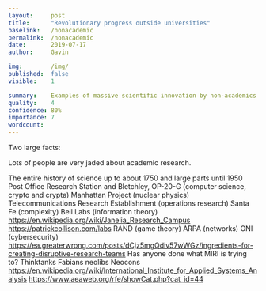 ```yaml
---
layout:     post
title:      "Revolutionary progress outside universities"
baselink:   /nonacademic
permalink:  /nonacademic
date:       2019-07-17
author:     Gavin

img:        /img/
published:  false
visible:    1

summary:    Examples of massive scientific innovation by non-academics.
quality:    4
confidence: 80%
importance: 7
wordcount:      
---
```


Two large facts:

Lots of people are very jaded about academic research. 

The entire history of science up to about 1750 and large parts until 1950
Post Office Research Station and Bletchley, OP-20-G (computer science, crypto and crypta)
Manhattan Project (nuclear physics)
Telecommunications Research Establishment (operations research)
Santa Fe (complexity)
Bell Labs (information theory)
https://en.wikipedia.org/wiki/Janelia_Research_Campus
https://patrickcollison.com/labs
RAND (game theory)
ARPA (networks)
ONI (cybersecurity)
https://ea.greaterwrong.com/posts/dCjz5mgQdiv57wWGz/ingredients-for-creating-disruptive-research-teams
Has anyone done what MIRI is trying to?
Thinktanks
    Fabians
    neolibs
    Neocons
    https://en.wikipedia.org/wiki/International_Institute_for_Applied_Systems_Analysis
https://www.aeaweb.org/rfe/showCat.php?cat_id=44